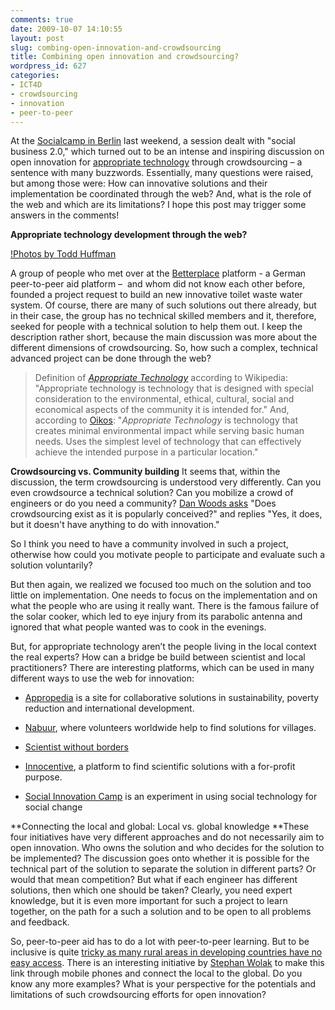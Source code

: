 ```yaml
---
comments: true
date: 2009-10-07 14:10:55
layout: post
slug: combing-open-innovation-and-crowdsourcing
title: Combining open innovation and crowdsourcing?
wordpress_id: 627
categories:
- ICT4D
- crowdsourcing
- innovation
- peer-to-peer
---
```


At the [Socialcamp in Berlin](http://www.socialcamp-berlin.de/) last weekend, a session dealt with "social business 2.0," which turned out to be an intense and inspiring discussion on open innovation for [appropriate technology](http://en.wikipedia.org/wiki/Appropriate_technology) through crowdsourcing – a sentence with many buzzwords. Essentially, many questions were raised, but among those were: How can innovative solutions and their implementation be coordinated through the web? And, what is the role of the web and which are its limitations? I hope this post may trigger some answers in the comments!

**Appropriate technology development through the web?**

[!Photos by Todd Huffman](/images/bees-300x199.jpg)

A group of people who met over at the [Betterplace](http://www.betterplace.org/) platform - a German peer-to-peer aid platform –  and whom did not know each other before, founded a project request to build an new innovative toilet waste water system. Of course, there are many of such solutions out there already, but in their case, the group has no technical skilled members and it, therefore, seeked for people with a technical solution to help them out. I keep the description rather short, because the main discussion was more about the different dimensions of crowdsourcing. So, how such a complex, technical advanced project can be done through the web?


> Definition of _[Appropriate Technology](http://en.wikipedia.org/wiki/Appropriate_technology)_ according to Wikipedia:
"Appropriate technology is technology that is designed with special consideration to the environmental, ethical, cultural, social and economical aspects of the community it is intended for."
And, according to [Oikos](http://www.oikos.com/library/green_building_glossary.html):
"_Appropriate Technology_ is technology that creates minimal environmental impact while serving basic human needs. Uses the simplest level of technology that can effectively achieve the intended purpose in a particular location."


**Crowdsourcing vs. Community building**
It seems that, within the discussion, the term crowdsourcing is understood very differently. Can you even crowdsource a technical solution? Can you mobilize a crowd of engineers or do you need a community? [Dan Woods asks](http://www.forbes.com/2009/09/28/crowdsourcing-enterprise-innovation-technology-cio-network-jargonspy.html) "Does crowdsourcing exist as it is popularly conceived?" and replies "Yes, it does, but it doesn't have anything to do with innovation."

So I think you need to have a community involved in such a project, otherwise how could you motivate people to participate and evaluate such a solution voluntarily?

But then again, we realized we focused too much on the solution and too little on implementation. One needs to focus on the implementation and on what the people who are using it really want. There is the famous failure of the solar cooker, which led to eye injury from its parabolic antenna and ignored that what people wanted was to cook in the evenings.

But, for appropriate technology aren’t the people living in the local context the real experts? How can a bridge be build between scientist and local practitioners?
There are interesting platforms, which can be used in many different ways to use the web for innovation:



	
  * [Appropedia](http://www.appropedia.org/Welcome_to_Appropedia) is a site for collaborative solutions in sustainability, poverty reduction and international development.

	
  * [Nabuur](http://www.nabuur.com/), where volunteers worldwide help to find solutions for villages.

	
  * [Scientist without borders](http://www.scientistswithoutborders.org)

	
  * [Innocentive](http://www.innocentive.com/), a platform to find scientific solutions with a for-profit purpose.

	
  * [Social Innovation Camp](http://www.sicamp.org/) is an experiment in using social technology for social change


**Connecting the local and global: Local vs. global knowledge
**These four initiatives have very different approaches and do not necessarily aim to open innovation. Who owns the solution and who decides for the solution to be implemented? The discussion goes onto whether it is possible for the technical part of the solution to separate the solution in different parts? Or would that mean competition? But what if each engineer has different solutions, then which one should be taken? Clearly, you need expert knowledge, but it is even more important for such a project to learn together, on the path for a such a solution and to be open to all problems and feedback.

So, peer-to-peer aid has to do a lot with peer-to-peer learning. But to be inclusive is quite [tricky as many rural areas in developing countries have no easy access](http://www.crisscrossed.net/2009/05/08/perspectives-on-divides-and-constraints-of-ict-in-africa/). There is an interesting initiative by [Stephan Wolak](http://crowdtalk.wordpress.com/2009/09/16/bsx-pilot-launch-date-set/) to make this link through mobile phones and connect the local to the global.
Do you know any more examples? What is your perspective for the potentials and limitations of such crowdsourcing efforts for open innovation?
